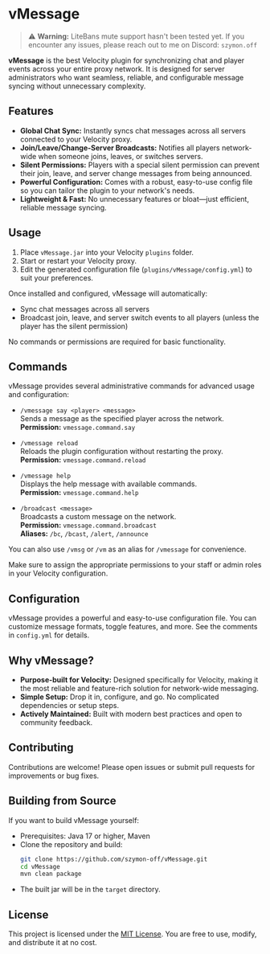 # vMessage

> ⚠️ **Warning:** LiteBans mute support hasn't been tested yet. If you encounter any issues, please reach out to me on Discord: `szymon.off`

**vMessage** is the best Velocity plugin for synchronizing chat and player events across your entire proxy network. It is designed for server administrators who want seamless, reliable, and configurable message syncing without unnecessary complexity.

## Features

- **Global Chat Sync:** Instantly syncs chat messages across all servers connected to your Velocity proxy.
- **Join/Leave/Change-Server Broadcasts:** Notifies all players network-wide when someone joins, leaves, or switches servers.
- **Silent Permissions:** Players with a special silent permission can prevent their join, leave, and server change messages from being announced.
- **Powerful Configuration:** Comes with a robust, easy-to-use config file so you can tailor the plugin to your network's needs.
- **Lightweight & Fast:** No unnecessary features or bloat—just efficient, reliable message syncing.

## Usage

1. Place `vMessage.jar` into your Velocity `plugins` folder.
2. Start or restart your Velocity proxy.
3. Edit the generated configuration file (`plugins/vMessage/config.yml`) to suit your preferences.

Once installed and configured, vMessage will automatically:

- Sync chat messages across all servers
- Broadcast join, leave, and server switch events to all players (unless the player has the silent permission)

No commands or permissions are required for basic functionality.

## Commands

vMessage provides several administrative commands for advanced usage and configuration:

- `/vmessage say <player> <message>`  
  Sends a message as the specified player across the network.  
  **Permission:** `vmessage.command.say`

- `/vmessage reload`  
  Reloads the plugin configuration without restarting the proxy.  
  **Permission:** `vmessage.command.reload`

- `/vmessage help`  
  Displays the help message with available commands.  
  **Permission:** `vmessage.command.help`

- `/broadcast <message>`  
  Broadcasts a custom message on the network.  
  **Permission:** `vmessage.command.broadcast`  
  **Aliases:** `/bc`, `/bcast`, `/alert`, `/announce`

You can also use `/vmsg` or `/vm` as an alias for `/vmessage` for convenience.

Make sure to assign the appropriate permissions to your staff or admin roles in your Velocity configuration.

## Configuration

vMessage provides a powerful and easy-to-use configuration file. You can customize message formats, toggle features, and more. See the comments in `config.yml` for details.

## Why vMessage?

- **Purpose-built for Velocity:** Designed specifically for Velocity, making it the most reliable and feature-rich solution for network-wide messaging.
- **Simple Setup:** Drop it in, configure, and go. No complicated dependencies or setup steps.
- **Actively Maintained:** Built with modern best practices and open to community feedback.

## Contributing

Contributions are welcome! Please open issues or submit pull requests for improvements or bug fixes.

## Building from Source

If you want to build vMessage yourself:

- Prerequisites: Java 17 or higher, Maven
- Clone the repository and build:
  ```bash
  git clone https://github.com/szymon-off/vMessage.git
  cd vMessage
  mvn clean package
  ```
- The built jar will be in the `target` directory.

## License

This project is licensed under the [MIT License](https://opensource.org/licenses/MIT). You are free to use, modify, and distribute it at no cost.
